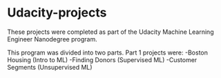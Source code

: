 # Udacity-projects

These projects were completed as part of the Udacity Machine Learning Engineer Nanodegree program.  

This program was divided into two parts.  Part 1 projects were:
-Boston Housing (Intro to ML)
-Finding Donors (Supervised ML)
-Customer Segments (Unsupervised ML)
